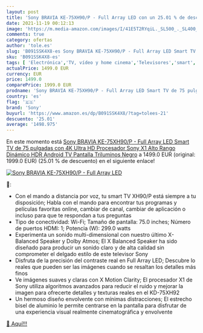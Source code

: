 ```yaml
---
layout: post
title: 'Sony BRAVIA KE-75XH90/P - Full Array LED con un 25.01 % de descuento'
date: 2021-11-19 00:12:13
image: 'https://m.media-amazon.com/images/I/41E5T2RYqiL._SL500_._SL400_.jpg'
comments: true
category: ofertas
author: 'tole.es'
slug: 'B091SSK4X8-es Sony BRAVIA KE-75XH90/P - Full Array LED Smart TV de 75...'
sku: 'B091SSK4X8-es'
tags: [ 'Electrónica','TV, vídeo y home cinema','Televisores','smart','sony','tv', ]
actualPrice: 1499.0 EUR
currency: EUR
price: 1499.0
comparePrice: 1999.0 EUR
prodname: 'Sony BRAVIA KE-75XH90/P - Full Array LED Smart TV de 75 pulgadas  con 4K Ultra HD  Procesador Sony X1  Alto Rango Dinámico  HDR   Android TV  Pantalla Triluminos  Negro'
country: 'es'
flag: '🇪🇸'
brand: 'Sony'
buyurl: 'https://www.amazon.es/dp/B091SSK4X8/?tag=tolees-21'
descuento: '25.01'
average: '1498.975'
---
```


En este momento está [Sony BRAVIA KE-75XH90/P - Full Array LED Smart TV de 75 pulgadas  con 4K Ultra HD  Procesador Sony X1  Alto Rango Dinámico  HDR   Android TV  Pantalla Triluminos  Negro](https://www.amazon.es/dp/B091SSK4X8/?tag=tolees-21) a 1499.0 EUR (original: 1999.0 EUR) (25.01 %  de descuento) en el siguiente enlace!

[![Sony BRAVIA KE-75XH90/P - Full Array LED](https://m.media-amazon.com/images/I/41E5T2RYqiL._SL500_._SL400_.jpg)](https://www.amazon.es/dp/B091SSK4X8/?tag=tolees-21)

🔎:

- Con el mando a distancia por voz, tu smart TV XH90/P está siempre a tu disposición; Habla con el mando para encontrar tus programas y películas favoritas online, cambiar de canal, cambiar de aplicación o incluso para que te respondan a tus preguntas
- Tipo de conectividad: Wi-Fi; Tamaño de pantalla: 75.0 inches; Número de puertos HDMI: 1; Potencia (W): 299.0 watts
- Experimenta un sonido multi-dimensional con nuestro último X-Balanced Speaker y Dolby Atmos; El X Balanced Speaker ha sido diseñado para producir un sonido claro y de alta calidad sin comprometer el delgado estilo de este televisor Sony
- Disfruta de la precisión del contraste real en Full Array LED; Descubre lo reales que pueden ser las imágenes cuando se resaltan los detalles más finos
- Ve imágenes suaves y claras con X Motion Clarity; El procesador X1 de Sony utiliza algoritmos avanzados para reducir el ruido y mejorar la imagen para ofrecerte detalles y texturas reales en el KD-75XH92
- Un hermoso diseño envolvente con mínimas distracciones; El estrecho bisel de aluminio le permite centrarse en la pantalla para disfrutar de una experiencia visual realmente cinematográfica y envolvente

[🛒 Aquí!!!](https://www.amazon.es/dp/B091SSK4X8/?tag=tolees-21)
